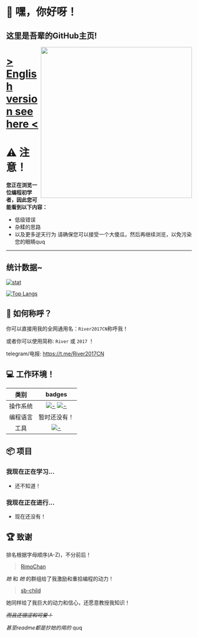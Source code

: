 <div>
  <span>
    <h1> 👐 嘿，你好呀！</h1>
    <h2>这里是吾辈的GitHub主页!</h2>
  </span>
    <img src="https://avatars.githubusercontent.com/u/78515395?v=4" align='right' width='410px'>
  </a>
</div>

# [> English version see here <](./README.en.md)

# ⚠️ 注意！
**您正在浏览一位编程初学者，因此您可能看到以下内容：**
- 低级错误
- 杂糅的思路
- 以及更多逆天行为
请确保您可以接受一个大傻瓜，然后再继续浏览，以免污染您的眼睛quq

---

## 统计数据~

[![stat](https://github-readme-stats.vercel.app/api?username=River2017CN&show_icons=true&icon_color=0366d6&theme=dark)]()

[![Top Langs](https://github-readme-stats.vercel.app/api/top-langs/?username=River2017CN&layout=compact&icon_color=0366d6&theme=dark)]()



## 📛 如何称呼？

你可以直接用我的全网通用名：`River2017CN`称呼我！

或者你可以使用简称: `River` 或 `2017` ！ 

telegram/电报: https://t.me/River2017CN



## 💻 工作环境！
类别|badges
:---:|:---:
操作系统|[![-](https://img.shields.io/badge/Windows-0078D4?style=flat-square&logo=Windows11&logoColor=white)]() [![-](https://img.shields.io/badge/Android-3DDC84?style=flat-square&logo=Android&logoColor=white)]()
编程语言|暂时还没有！
工具|[![-](https://img.shields.io/badge/VSCode-0066b8?style=flat-square&logo=visualstudiocode&logoColor=white)]()

## 📦 项目

###  我现在正在学习...

* 还不知道！

### 我现在正在进行...

* 现在还没有！

## 🏆 致谢
排名根据字母顺序(A-Z)，不分前后！

>[RimoChan](https://github.com/RimoChan)

_她_ 和 _她_ 的群组给了我激励和重拾编程的动力！

>[sb-child](https://github.com/sb-child)

她同样给了我巨大的动力和信心，还愿意教授我知识！

~~*而且还很涩和可爱！*~~

*甚至readme都是抄她的用的* quq

<!--
**River2017CN/River2017CN** is a ✨ _special_ ✨ repository because its `README.md` (this file) appears on your GitHub profile.

Here are some ideas to get you started:

- 🔭 I’m currently working on ...
- 🌱 I’m currently learning ...
- 👯 I’m looking to collaborate on ...
- 🤔 I’m looking for help with ...
- 💬 Ask me about ...
- 📫 How to reach me: ...
- 😄 Pronouns: ...
- ⚡ Fun fact: ...
-->
